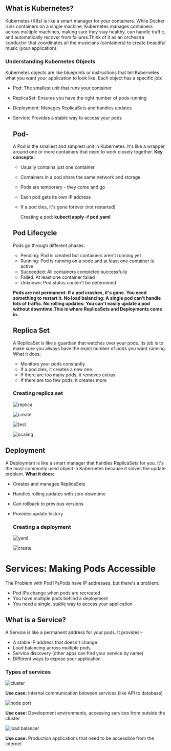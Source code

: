 ## What is Kubernetes?
Kubernetes (K8s) is like a smart manager for your containers. While Docker runs containers on a single machine, Kubernetes manages containers across multiple machines, making sure they stay healthy, can handle traffic, and automatically recover from failures.Think of it as an orchestra conductor that coordinates all the musicians (containers) to create beautiful music (your application).
### Understanding Kubernetes Objects
Kubernetes objects are like blueprints or instructions that tell Kubernetes what you want your application to look like. 
Each object has a specific job:
- Pod: The smallest unit that runs your container
- ReplicaSet: Ensures you have the right number of pods running
- Deployment: Manages ReplicaSets and handles updates
- Service: Provides a stable way to access your pods
  ## Pod-
  A Pod is the smallest and simplest unit in Kubernetes. It's like a wrapper around one or more containers that need to work closely together.
  **Key concepts:**
  - Usually contains just one container
  - Containers in a pod share the same network and storage
  - Pods are temporary - they come and go
  - Each pod gets its own IP address
  - If a pod dies, it's gone forever (not restarted)

    Creating a pod:
    **kubectl apply -f pod.yaml**

  ## Pod Lifecycle
  Pods go through different phases:
  - Pending: Pod is created but containers aren't running yet
  - Running: Pod is running on a node and at least one container is active
  - Succeeded: All containers completed successfully
  - Failed: At least one container failed
  - Unknown: Pod status couldn't be determined

  **Pods are not permanent: If a pod crashes, it's gone. You need something to restart it. No load balancing: A single pod can't handle lots of traffic. No rolling updates: You can't easily update a pod without downtime.This is where ReplicaSets and Deployments come in.**
  ## Replica Set
    A ReplicaSet is like a guardian that watches over your pods. Its job is to make sure you always have the exact number of pods you want running.
  What it does:
  - Monitors your pods constantly
  - If a pod dies, it creates a new one
  - If there are too many pods, it removes extras
  - If there are too few pods, it creates more
   ### Creating replica set
   ![replica](image/replica.png)
  
   ![create](image/pic.png)
  
   ![test](image/testreplica.png)
  
   ![scaling](image/scalingreplica.png)
## Deployment
A Deployment is like a smart manager that handles ReplicaSets for you. It's the most commonly used object in Kubernetes because it solves the update problem.
**What it does:**
- Creates and manages ReplicaSets
- Handles rolling updates with zero downtime
- Can rollback to previous versions
- Provides update history
  ### Creating a deployment
  ![yaml](image/deployment_yaml.png)
  
  ![create](image/createdeployment.png)

# Services: Making Pods Accessible
The Problem with Pod IPsPods have IP addresses, but there's a problem:
- Pod IPs change when pods are recreated
- You have multiple pods behind a deployment
- You need a single, stable way to access your application
## What is a Service?
A Service is like a permanent address for your pods. It provides:- 
- A stable IP address that doesn't change
- Load balancing across multiple pods
- Service discovery (other apps can find your service by name)
- Different ways to expose your application
### Types of services
 ![cluster](image/cluster.png)
 
 **Use case:** Internal communication between services (like API to database)

 ![node port](image/node.png)
 
 **Use case:** Development environments, accessing services from outside the cluster

 ![load balancer](image/load.png)
 
 **Use case:** Production applications that need to be accessible from the internet
